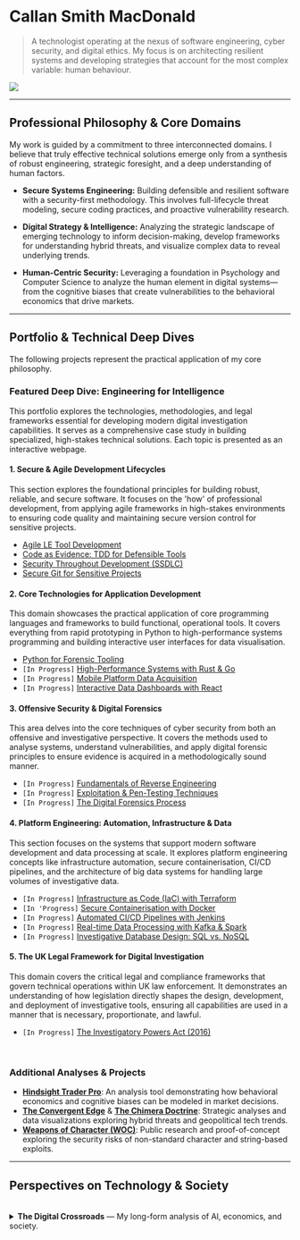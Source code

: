 # Callan Smith MacDonald

> A technologist operating at the nexus of software engineering, cyber security, and digital ethics. My focus is on architecting resilient systems and developing strategies that account for the most complex variable: human behaviour.

[<img src="https://img.shields.io/badge/Website-computerscience.engineer-blue?style=for-the-badge&logo=data:image/svg+xml;base64,PHN2ZyBmaWxsPSIjRkZGRkZGIiByb2xlPSJpbWciIHZpZXdCb3g9IjAgMCAyNCAyNCIgeG1sbnM9Imh0dHA6Ly93d3cudzMub3JnLzIwMDAvc3ZnIj48dGl0bGU+R2xvYmU8L3RpdGxlPjxwYXRoIGQ9Ik0xMiAwYTExLjk5IDEyIDAgMCAwLTEyIDEyYTExLjk5IDEyIDAgMCAwIDEyIDEyIDEyIDEyIDAgMCAwIDAtMjRtMCAyMC44MmE4LjgzIDguODMgMCAwIDEtOC44Mi04LjgzQTguODMgOC44MyAwIDAgMSAxMiAzLjEzYTguODIgOC44MiAwIDAgMSA4LjgyIDguODMgOC44MyA4LjgzIDAgMCAxLTguODIgOC44M1oiLz48cGF0aCBkPSJNMTIgMGEyOC44OCAyOC44OCAwIDAgMC0xLjc0IDI0aDMuNDhBMTguOTEgMTguOTEgMCAwIDAgMTIgMFoiLz48L3N2Zz4=" />](https://computerscience.engineer/)

---

## Professional Philosophy & Core Domains

My work is guided by a commitment to three interconnected domains. I believe that truly effective technical solutions emerge only from a synthesis of robust engineering, strategic foresight, and a deep understanding of human factors.

- **Secure Systems Engineering:** Building defensible and resilient software with a security-first methodology. This involves full-lifecycle threat modeling, secure coding practices, and proactive vulnerability research.

- **Digital Strategy & Intelligence:** Analyzing the strategic landscape of emerging technology to inform decision-making, develop frameworks for understanding hybrid threats, and visualize complex data to reveal underlying trends.

- **Human-Centric Security:** Leveraging a foundation in Psychology and Computer Science to analyze the human element in digital systems—from the cognitive biases that create vulnerabilities to the behavioral economics that drive markets.

---

## Portfolio & Technical Deep Dives

The following projects represent the practical application of my core philosophy.

### Featured Deep Dive: Engineering for Intelligence

This portfolio explores the technologies, methodologies, and legal frameworks essential for developing modern digital investigation capabilities. It serves as a comprehensive case study in building specialized, high-stakes technical solutions. Each topic is presented as an interactive webpage.

#### **1. Secure & Agile Development Lifecycles**
This section explores the foundational principles for building robust, reliable, and secure software. It focuses on the 'how' of professional development, from applying agile frameworks in high-stakes environments to ensuring code quality and maintaining secure version control for sensitive projects.

- [Agile LE Tool Development](https://smcallan.github.io/Agile-Law-Enforcement-Tool-Development/)
- [Code as Evidence: TDD for Defensible Tools](https://smcallan.github.io/Code-as-Evidence/)
- [Security Throughout Development (SSDLC)](https://smcallan.github.io/SSDLC-Security-Throughout-Development/)
- [Secure Git for Sensitive Projects](https://smcallan.github.io/Version-Control-Strategy-with-Git-for-Sensitive-Projects/)

#### **2. Core Technologies for Application Development**
This domain showcases the practical application of core programming languages and frameworks to build functional, operational tools. It covers everything from rapid prototyping in Python to high-performance systems programming and building interactive user interfaces for data visualisation.

-  [Python for Forensic Tooling](https://smcallan.github.io/Python-for-Forensic-Tooling/)
- `[In Progress]` [High-Performance Systems with Rust & Go](#)
- `[In Progress]` [Mobile Platform Data Acquisition](#)
- `[In Progress]` [Interactive Data Dashboards with React](#)

#### **3. Offensive Security & Digital Forensics**
This area delves into the core techniques of cyber security from both an offensive and investigative perspective. It covers the methods used to analyse systems, understand vulnerabilities, and apply digital forensic principles to ensure evidence is acquired in a methodologically sound manner.

- `[In Progress]` [Fundamentals of Reverse Engineering](#)
- `[In Progress]` [Exploitation & Pen-Testing Techniques](#)
- `[In Progress]` [The Digital Forensics Process](#)

#### **4. Platform Engineering: Automation, Infrastructure & Data**
This section focuses on the systems that support modern software development and data processing at scale. It explores platform engineering concepts like infrastructure automation, secure containerisation, CI/CD pipelines, and the architecture of big data systems for handling large volumes of investigative data.

- `[In Progress]` [Infrastructure as Code (IaC) with Terraform](#)
- `[In 'Progress]` [Secure Containerisation with Docker](#)
- `[In Progress]` [Automated CI/CD Pipelines with Jenkins](#)
- `[In Progress]` [Real-time Data Processing with Kafka & Spark](#)
- `[In Progress]` [Investigative Database Design: SQL vs. NoSQL](#)

#### **5. The UK Legal Framework for Digital Investigation**
This domain covers the critical legal and compliance frameworks that govern technical operations within UK law enforcement. It demonstrates an understanding of how legislation directly shapes the design, development, and deployment of investigative tools, ensuring all capabilities are used in a manner that is necessary, proportionate, and lawful.

- `[In Progress]` [The Investigatory Powers Act (2016)](#)

<br>

### Additional Analyses & Projects

- **[Hindsight Trader Pro](https://smcallan.github.io/ChronoVest/)**: An analysis tool demonstrating how behavioral economics and cognitive biases can be modeled in market decisions.
- **[The Convergent Edge](https://smcallan.github.io/secret_states/)** & **[The Chimera Doctrine](https://smcallan.github.io/The-Chimera-Doctrine/)**: Strategic analyses and data visualizations exploring hybrid threats and geopolitical tech trends.
- **[Weapons of Character (WOC)](https://github.com/SMCallan/WOC)**: Public research and proof-of-concept exploring the security risks of non-standard character and string-based exploits.

---

## Perspectives on Technology & Society
<br>
<details>
<summary><strong>The Digital Crossroads</strong> — My long-form analysis of AI, economics, and society.</summary>
<br>

> *I find myself haunted by a growing certainty that we are living through the convergence of humanity's oldest warnings about technology and power. What I see emerging in our AI-driven world isn't unprecedented—it's the fulfillment of prophecies that philosophers, economists, and social critics have been making for centuries.*

### The Spectre of Alienation
When I watch AI systems generate art that moves me or solve mathematical problems beyond my comprehension, I think of Marx's concept of alienation from the *Economic and Philosophic Manuscripts of 1844*. He warned that when we lose control over our labor and its products, we become estranged from our own humanity. Today, I witness this alienation accelerating as machines don't just replace our physical labor but begin to replicate our creativity, our problem-solving, even our capacity for beauty. The very essence of what we thought made us uniquely human is being commoditized and automated.

### The Prophecies of Scarcity and Purpose
> *"We are being afflicted with a new disease of which some readers may not yet have heard the name, but of which they will hear a great deal in the years to come—namely, technological unemployment."*
>
> — **John Maynard Keynes**, "Economic Possibilities for our Grandchildren" (1930)

Keynes saw this coming nearly a century ago. He predicted that technology would solve scarcity but leave us grappling with purposelessness. I watch young people today questioning whether it's worth developing their talents when an algorithm can outperform them, and I see Keynes' nightmare materializing.

### The Unstoppable Equation of Inequality
The inequality I observe isn't random—it follows the mathematical certainty that Thomas Piketty outlined in *Capital in the Twenty-First Century*. His formula **r > g** (returns on capital exceed economic growth) explains why wealth concentrates naturally. AI accelerates this process exponentially. Those who own the algorithms and data reap returns that dwarf anything previous generations of capitalists could imagine, while the rest of us face what Yuval Noah Harari calls becoming part of a "useless class."

I think often of Adam Smith, so frequently misquoted. In *The Theory of Moral Sentiments*, he warned that commercial society required ethical foundations and that extreme inequality would corrode the social bonds necessary for any functioning economy. I see his fears manifesting as digital platforms, described by Shoshana Zuboff in *The Age of Surveillance Capitalism*, turn our very behaviors and experiences into commodities to be harvested and sold.

### A Path Forward?
Yet I'm not resigned to this trajectory. Elinor Ostrom's Nobel Prize-winning research showed that cooperation can triumph over greed when we design the right institutions. Thinkers like Rutger Bregman propose concrete solutions like universal basic income, while David Graeber's work on "bullshit jobs" suggests we might reimagine work entirely.

What gives me pause is how the behavioral research of Daniel Kahneman and Dan Ariely reveals that our cognitive biases make us vulnerable to exploitative systems. We're predictably irrational in ways that those who design our digital environments understand and manipulate.

Standing at this crossroads, I realize that the question isn't whether technology will transform society—it already has. The question is whether we'll learn from the centuries of wisdom about power, inequality, and human nature that came before us. We have the intellectual framework to build something better. The voices of the past are calling to us, warning us, and showing us the way forward.

The choice, as it has always been, is ours to make.
</details>
